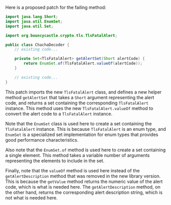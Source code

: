 Here is a proposed patch for the failing method:

```java
import java.lang.Short;
import java.util.EnumSet;
import java.util.Set;

import org.bouncycastle.crypto.tls.TlsFatalAlert;

public class ChachaDecoder {
    // existing code...

    private Set<TlsFatalAlert> getAlertSet(Short alertCode) {
        return EnumSet.of(TlsFatalAlert.valueOf(alertCode));
    }

    // existing code...
}
```

This patch imports the new `TlsFatalAlert` class, and defines a new helper method `getAlertSet` that takes a `Short` argument representing the alert code, and returns a set containing the corresponding `TlsFatalAlert` instance. This method uses the new `TlsFatalAlert.valueOf` method to convert the alert code to a `TlsFatalAlert` instance.

Note that the `EnumSet` class is used here to create a set containing the `TlsFatalAlert` instance. This is because `TlsFatalAlert` is an enum type, and `EnumSet` is a specialized set implementation for enum types that provides good performance characteristics.

Also note that the `EnumSet.of` method is used here to create a set containing a single element. This method takes a variable number of arguments representing the elements to include in the set.

Finally, note that the `valueOf` method is used here instead of the `getAlertDescription` method that was removed in the new library version. This is because the `getValue` method returns the numeric value of the alert code, which is what is needed here. The `getAlertDescription` method, on the other hand, returns the corresponding alert description string, which is not what is needed here.